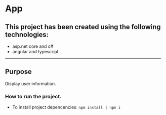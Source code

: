 # App

## This project has been created using the following technologies:
- asp.net core and c# 
- angular and typescript

---
## Purpose
Display user information.

### How to run the project.
- To install project depencencies:
`
    npm install | npm i 
`

